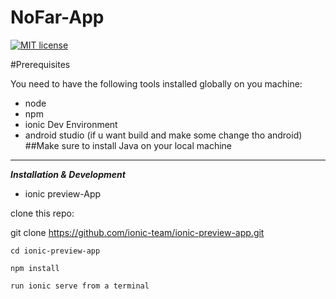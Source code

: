 
# NoFar-App
[![MIT license](http://img.shields.io/badge/license-MIT-brightgreen.svg)](http://opensource.org/licenses/MIT)

#Prerequisites

You need to have the following tools installed globally on you machine:

 - node 
 - npm 
 - ionic Dev Environment  
 - android studio (if u want build and
   make some change tho android)
  ##Make sure to install Java on your local machine
   
   


----------


   ***Installation & Development***

 - ionic preview-App

clone this repo:

 git clone https://github.com/ionic-team/ionic-preview-app.git

    cd ionic-preview-app

    npm install

    run ionic serve from a terminal
    
   
